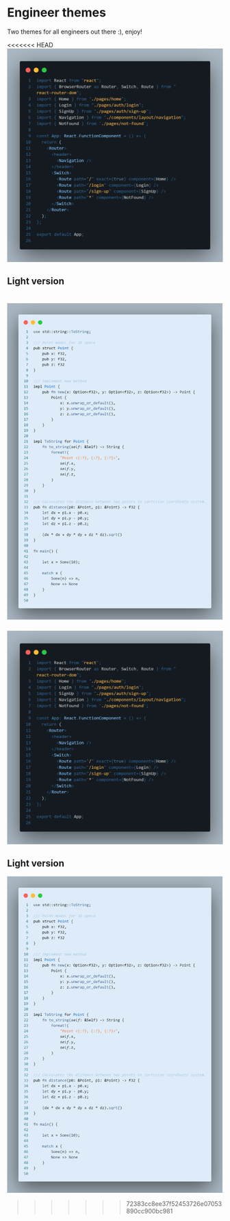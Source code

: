 # Engineer themes

Two themes for all engineers out there :), enjoy!

<<<<<<< HEAD
![Engineer Sky](https://github.com/JosipHaboic/engineer-theme/raw/master/./engineer.png)

## Light version

![Engineer Light](https://github.com/JosipHaboic/engineer-theme/raw/master/./engineer-light.png)
=======
![Engineer Sky](./engineer.png)

## Light version

![Engineer Light](./engineer-light.png)
>>>>>>> 72383cc8ee37f52453726e07053890cc900bc981
